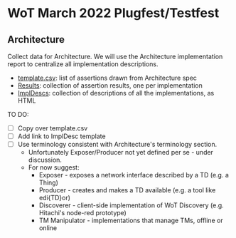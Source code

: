 # WoT March 2022 Plugfest/Testfest
## Architecture
Collect data for Architecture.
We will use the Architecture implementation report to centralize all
implementation descriptions.

* [template.csv](template.csv): list of assertions drawn from Architecture spec
* [Results](Results): collection of assertion results, one per implementation
* [ImplDescs](ImplDescs): collection of descriptions of all the implementations, as HTML

TO DO:
- [ ] Copy over template.csv
- [ ] Add link to ImplDesc template
- [ ] Use terminology consistent with Architecture's terminology section.
    * Unfortunately Exposer/Producer not yet defined per se - under discussion.
    * For now suggest: 
        - Exposer - exposes a network interface described by a TD (e.g. a Thing)
        - Producer - creates and makes a TD available (e.g. a tool like edi{TD}or)
        - Discoverer - client-side implementation of WoT Discovery (e.g. Hitachi's node-red prototype)
        - TM Manipulator - implementations that manage TMs, offline or online 
